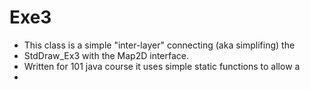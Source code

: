 # Exe3

 * This class is a simple "inter-layer" connecting (aka simplifing) the
 * StdDraw_Ex3 with the Map2D interface.
 * Written for 101 java course it uses simple static functions to allow a 
 * 
